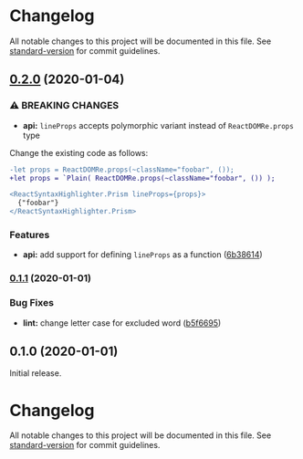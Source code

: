 # Changelog

All notable changes to this project will be documented in this file. See [standard-version](https://github.com/conventional-changelog/standard-version) for commit guidelines.

## [0.2.0](https://github.com/erykpiast/bs-react-syntax-highlighter/compare/v0.1.1...v0.2.0) (2020-01-04)


### ⚠ BREAKING CHANGES

* **api:** `lineProps` accepts polymorphic variant instead of `ReactDOMRe.props` type

Change the existing code as follows:

```diff
-let props = ReactDOMRe.props(~className="foobar", ());
+let props = `Plain( ReactDOMRe.props(~className="foobar", ()) );

<ReactSyntaxHighlighter.Prism lineProps={props}>
  {"foobar"}
</ReactSyntaxHighlighter.Prism>
```

### Features

* **api:** add support for defining `lineProps` as a function ([6b38614](https://github.com/erykpiast/bs-react-syntax-highlighter/commit/6b3861467fe2e14dc910220a142b57135c5a522c))

### [0.1.1](https://github.com/erykpiast/bs-react-syntax-highlighter/compare/v0.1.0...v0.1.1) (2020-01-01)


### Bug Fixes

* **lint:** change letter case for excluded word ([b5f6695](https://github.com/erykpiast/bs-react-syntax-highlighter/commit/b5f6695b2a4bc347d2711dcab2a77e52ce4d9c60))

## 0.1.0 (2020-01-01)

Initial release.

# Changelog

All notable changes to this project will be documented in this file. See [standard-version](https://github.com/conventional-changelog/standard-version) for commit guidelines.
